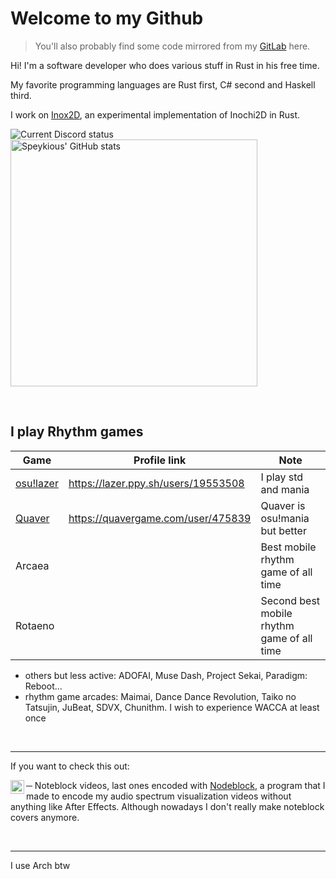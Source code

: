 # Welcome to my Github

> You'll also probably find some code mirrored from my [GitLab](https://gitlab.com/Speykious) here.

Hi! I'm a software developer who does various stuff in Rust in his free time.

My favorite programming languages are Rust first, C# second and Haskell third.

I work on [Inox2D](https://github.com/Inochi2D/inox2d), an experimental implementation of Inochi2D in Rust.

<img alt="Current Discord status" src='https://discord.c99.nl/widget/theme-3/358960666238910465.png' />

<img alt="Speykious' GitHub stats" src='https://github-readme-stats.vercel.app/api?username=Speykious&show_incos=true&hide_border=true&theme=tokyonight' width='395px' />

&nbsp;

## I play Rhythm games

| Game                                       | Profile link                        | Note                                       |
| ------------------------------------------ | ----------------------------------- | ------------------------------------------ |
| [osu!lazer](https://github.com/ppy/osu)    | https://lazer.ppy.sh/users/19553508 | I play std and mania                       |
| [Quaver](https://github.com/Quaver/Quaver) | https://quavergame.com/user/475839  | Quaver is osu!mania but better             |
| Arcaea                                     |                                     | Best mobile rhythm game of all time        |
| Rotaeno                                    |                                     | Second best mobile rhythm game of all time |
- others but less active: ADOFAI, Muse Dash, Project Sekai, Paradigm: Reboot...
- rhythm game arcades: Maimai, Dance Dance Revolution, Taiko no Tatsujin, JuBeat, SDVX, Chunithm. I wish to experience WACCA at least once

&nbsp;

***

If you want to check this out:

[<img align='left' alt="YouTube channel" width='22px' src='https://upload.wikimedia.org/wikipedia/commons/0/09/YouTube_full-color_icon_%282017%29.svg' />][ytb] ─ Noteblock videos, last ones encoded with [Nodeblock](https://gitlab.com/Speykious/nodeblock), a program that I made to encode my audio spectrum visualization videos without anything like After Effects. Although nowadays I don't really make noteblock covers anymore.

[ytb]: https://www.youtube.com/channel/UCOiJt_VwWxzo-MJB_ANxqvA

&nbsp;

***

I use Arch btw
